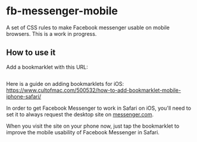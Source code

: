 # fb-messenger-mobile
A set of CSS rules to make Facebook messenger usable on mobile browsers. This is a work in progress.

## How to use it
Add a bookmarklet with this URL:

```javascript:(function(){var s=document.createElement('link');s.setAttribute('href','https://cdn.jsdelivr.net/gh/brismuth/fb-messenger-mobile@master/override.css');s.setAttribute('rel','stylesheet');s.setAttribute('type','text/css');document.getElementsByTagName('head')[0].appendChild(s);var meta = document.createElement('meta'); meta.name = "viewport"; meta.content = "width=device-width, initial-scale=0.65, maximum-scale=0.65"; document.getElementsByTagName('head')[0].appendChild(meta);alert('Stylesheet injected!');})();
```

Here is a guide on adding bookmarklets for iOS: https://www.cultofmac.com/500532/how-to-add-bookmarklet-mobile-iphone-safari/

In order to get Facebook Messenger to work in Safari on iOS, you'll need to set it to always request the desktop site on [messenger.com](https://messenger.com). 

When you visit the site on your phone now, just tap the bookmarklet to improve the mobile usability of Facebook Messenger in Safari. 
